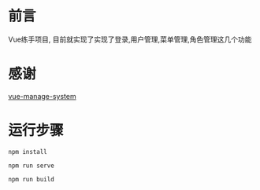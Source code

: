 
# 前言

Vue练手项目, 目前就实现了实现了登录,用户管理,菜单管理,角色管理这几个功能

# 感谢
[vue-manage-system](https://github.com/lin-xin/vue-manage-system)

# 运行步骤
```
npm install
```

```
npm run serve
```

```
npm run build
```
